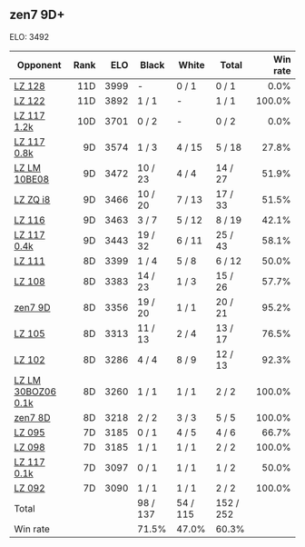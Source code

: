 ## zen7 9D+ ##

ELO: 3492

Opponent | Rank | ELO | Black | White | Total | Win rate
---------|-----:|----:|-------|-------|-------|-------:
[LZ 128](LZ%20128.md) | 11D | 3999 | - | 0 / 1 | 0 / 1 | 0.0%
[LZ 122](LZ%20122.md) | 11D | 3892 | 1 / 1 | - | 1 / 1 | 100.0%
[LZ 117 1.2k](LZ%20117%201.2k.md) | 10D | 3701 | 0 / 2 | - | 0 / 2 | 0.0%
[LZ 117 0.8k](LZ%20117%200.8k.md) | 9D | 3574 | 1 / 3 | 4 / 15 | 5 / 18 | 27.8%
[LZ LM 10BE08](LZ%20LM%2010BE08.md) | 9D | 3472 | 10 / 23 | 4 / 4 | 14 / 27 | 51.9%
[LZ ZQ i8](LZ%20ZQ%20i8.md) | 9D | 3466 | 10 / 20 | 7 / 13 | 17 / 33 | 51.5%
[LZ 116](LZ%20116.md) | 9D | 3463 | 3 / 7 | 5 / 12 | 8 / 19 | 42.1%
[LZ 117 0.4k](LZ%20117%200.4k.md) | 9D | 3443 | 19 / 32 | 6 / 11 | 25 / 43 | 58.1%
[LZ 111](LZ%20111.md) | 8D | 3399 | 1 / 4 | 5 / 8 | 6 / 12 | 50.0%
[LZ 108](LZ%20108.md) | 8D | 3383 | 14 / 23 | 1 / 3 | 15 / 26 | 57.7%
[zen7 9D](zen7%209D.md) | 8D | 3356 | 19 / 20 | 1 / 1 | 20 / 21 | 95.2%
[LZ 105](LZ%20105.md) | 8D | 3313 | 11 / 13 | 2 / 4 | 13 / 17 | 76.5%
[LZ 102](LZ%20102.md) | 8D | 3286 | 4 / 4 | 8 / 9 | 12 / 13 | 92.3%
[LZ LM 30BOZ06 0.1k](LZ%20LM%2030BOZ06%200.1k.md) | 8D | 3260 | 1 / 1 | 1 / 1 | 2 / 2 | 100.0%
[zen7 8D](zen7%208D.md) | 8D | 3218 | 2 / 2 | 3 / 3 | 5 / 5 | 100.0%
[LZ 095](LZ%20095.md) | 7D | 3185 | 0 / 1 | 4 / 5 | 4 / 6 | 66.7%
[LZ 098](LZ%20098.md) | 7D | 3185 | 1 / 1 | 1 / 1 | 2 / 2 | 100.0%
[LZ 117 0.1k](LZ%20117%200.1k.md) | 7D | 3097 | 0 / 1 | 1 / 1 | 1 / 2 | 50.0%
[LZ 092](LZ%20092.md) | 7D | 3090 | 1 / 1 | 1 / 1 | 2 / 2 | 100.0%
Total | | | 98 / 137 | 54 / 115 | 152 / 252 | 
Win rate| | | 71.5% | 47.0% | 60.3% | 

